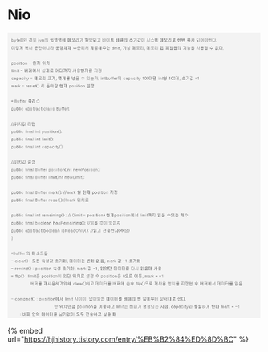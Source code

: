 # Nio

![](../../.gitbook/assets/image%20%2812%29.png)

{% embed url="https://hjhistory.tistory.com/entry/%EB%B2%84%ED%8D%BC" %}



